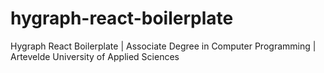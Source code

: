# hygraph-react-boilerplate
Hygraph React Boilerplate | Associate Degree in Computer Programming | Artevelde University of Applied Sciences
